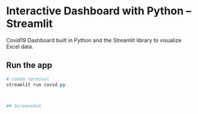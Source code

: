 
# Interactive Dashboard with Python – Streamlit

Covid19 Dashboard built in Python and the Streamlit library to visualize Excel data.

## Run the app
```Powershell
# conda terminal
streamlit run covid.py



## Screenshot



